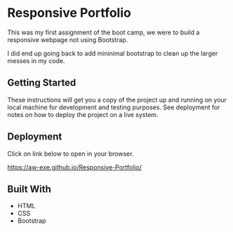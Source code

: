 # Responsive Portfolio

This was my first assignment of the boot camp, we were to build a responsive webpage not using Bootstrap. 

I did end up going back to add mininimal bootstrap to clean up the larger messes in my code. 

## Getting Started

These instructions will get you a copy of the project up and running on your local machine for development and testing purposes. See deployment for notes on how to deploy the project on a live system.

## Deployment

Click on link below to open in your browser.

https://aw-exe.github.io/Responsive-Portfolio/

## Built With

* HTML
* CSS
* Bootstrap
